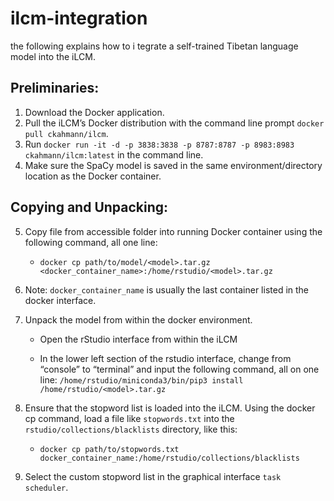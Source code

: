 # ilcm-integration
the following explains how to i tegrate a self-trained Tibetan language model into the iLCM. 
## Preliminaries:

1.	Download the Docker application.
2.	Pull the iLCM’s Docker distribution with the command line prompt ```docker pull ckahmann/ilcm```.
3.	Run ```docker run -it -d -p 3838:3838 -p 8787:8787 -p 8983:8983 ckahmann/ilcm:latest``` in the command line. 
4.	Make sure the SpaCy model is saved in the same environment/directory location as the Docker container.

## Copying and Unpacking:

5.	Copy file from accessible folder into running Docker container using the following command, all one line:

    - ```docker cp path/to/model/<model>.tar.gz <docker_container_name>:/home/rstudio/<model>.tar.gz```

6.	Note: ```docker_container_name``` is usually the last container listed in the docker interface. 

7.	Unpack the model from within the docker environment. 

	-	Open the rStudio interface from within the iLCM
  
	-	In the lower left section of the rstudio interface, change from “console” to “terminal” and input the following command, all on one line: ```/home/rstudio/miniconda3/bin/pip3 install /home/rstudio/<model>.tar.gz```

8.	Ensure that the stopword list is loaded into the iLCM. Using the docker cp command, load a file like ```stopwords.txt``` into the ```rstudio/collections/blacklists``` directory, like this:
   
	-    ```docker cp path/to/stopwords.txt docker_container_name:/home/rstudio/collections/blacklists```

9. Select the custom stopword list in the graphical interface ```task scheduler```. 

